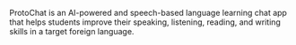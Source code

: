 ProtoChat is an AI-powered and speech-based language learning chat app that helps students improve their speaking, listening, reading, and writing skills in a target foreign language.
